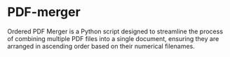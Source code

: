 # PDF-merger
Ordered PDF Merger is a Python script designed to streamline the process of combining multiple PDF files into a single document, ensuring they are arranged in ascending order based on their numerical filenames.
